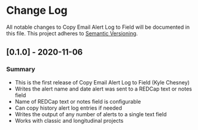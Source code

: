 # Change Log
All notable changes to Copy Email Alert Log to Field will be documented in this file. This project adheres to [Semantic Versioning](http://semver.org/).


## [0.1.0] - 2020-11-06
### Summary
- This is the first release of Copy Email Alert Log to Field (Kyle Chesney)
- Writes the alert name and date alert was sent to a REDCap text or notes field
- Name of REDCap text or notes field is configurable
- Can copy history alert log entries if needed
- Writes the output of any number of alerts to a single text field
- Works with classic and longitudinal projects
